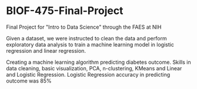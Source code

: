 # BIOF-475-Final-Project
Final Project for "Intro to Data Science" through the FAES at NIH

Given a dataset, we were instructed to clean the data and perform exploratory data analysis to train a machine learning model in logistic regression and linear regression. 

Creating a machine learning algorithm predicting diabetes outcome. Skills in data cleaning, basic visualization, PCA, n-clustering, KMeans and Linear and Logistic Regression. 
Logistic Regression accuracy in predicting outcome was 85%
